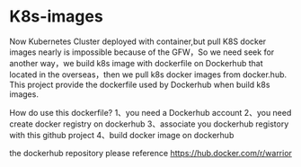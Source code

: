# K8s-images

Now Kubernetes Cluster deployed with container,but pull K8S docker images nearly is impossible because of the GFW，So we need seek for another way，we build k8s image with dockerfile on Dockerhub that located in the overseas，then we pull k8s docker images from docker.hub.
This project provide the dockerfile used by Dockerhub when build k8s images. 

How do use this dockerfile? 
1、you need a Dockerhub account 
2、you need create docker registry on dockerhub 
3、associate you dockerhub registory with this github project 
4、build docker image on dockerhub 


the dockerhub repository please reference https://hub.docker.com/r/warrior
